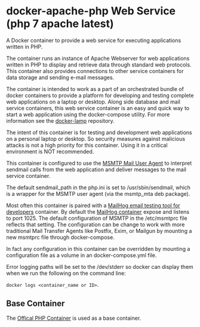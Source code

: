 # docker-apache-php Web Service (php 7 apache latest)

A Docker container to provide a web service for executing applications written in PHP.

The container runs an instance of Apache Webserver for web applications written in PHP to display and retrieve data through standard web protocols. This container also provides connections to other service containers for data storage and sending e-mail messages.

The container is intended to work as a part of an orchestrated bundle of docker containers to provide a platform for developing and testing complete web applications on a laptop or desktop. Along side database and mail service containers, this web service container is an easy and quick way to start a web application using the docker-compose utility. For more information see the [docker-lamp](https://github.com/llslim/docker-lamp) repository.

The intent of this container is for testing and development web applications on a personal laptop or desktop. So security measures against malicious attacks is not a high priority for this container. Using it in a critical environment is NOT recommended.

This container is configured to use the [MSMTP Mail User Agent](http://msmtp.sourceforge.net/) to interpret sendmail calls from the web application and deliver messages to the mail service container.

The default sendmail_path in the php.ini is set to /usr/sbin/sendmail, which is a wrapper for the MSMTP user agent (via the msmtp_mta deb package).

Most often this container is paired with a [MailHog email testing tool for developers](https://github.com/mailhog/MailHog) container. By default the [MailHog container](https://hub.docker.com/r/mailhog/mailhog/) expose and listens to port 1025. The default configuration of MSMTP in the /etc/msmtprc file reflects that setting. The configuration can be change to work with more traditional Mail Transfer Agents like Postfix, Exim, or Mailgun by mounting a new msmtprc file through docker-compose.

In fact any configuration in this container can be overridden by mounting a configuration file as a volume in an docker-compose.yml file.

Error logging paths will be set to the /dev/stderr so docker can display them when we run the following on the command line:

`docker logs <container_name or ID>`.

## Base Container
The [Offical PHP Container](https://hub.docker.com/_/php/) is used as a base container.
